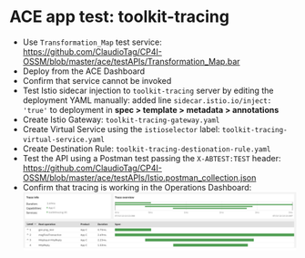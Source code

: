 # ACE app test: toolkit-tracing
- Use `Transformation_Map` test service: https://github.com/ClaudioTag/CP4I-OSSM/blob/master/ace/testAPIs/Transformation_Map.bar
- Deploy from the ACE Dashboard
- Confirm that service cannot be invoked
- Test Istio sidecar injection to `toolkit-tracing` server by editing the deployment YAML manually: added line `sidecar.istio.io/inject: 'true'` to deployment in **spec > template > metadata > annotations**
- Create Istio Gateway: `toolkit-tracing-gateway.yaml`
- Create Virtual Service using the `istioselector` label: `toolkit-tracing-virtual-service.yaml`
- Create Destination Rule: `toolkit-tracing-destionation-rule.yaml`
- Test the API using a Postman test passing the `X-ABTEST:TEST` header: https://github.com/ClaudioTag/CP4I-OSSM/blob/master/ace/testAPIs/Istio.postman_collection.json
- Confirm that tracing is working in the Operations Dashboard:
![pingtest-tracing](https://github.com/ClaudioTag/CP4I-OSSM/blob/master/images/pingtest-tracing.png)
